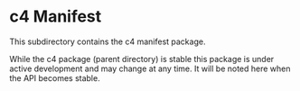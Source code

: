 # c4 Manifest
This subdirectory contains the c4 manifest package.

While the c4 package (parent directory) is stable this package is under
active development and may change at any time.  It will be noted here
when the API becomes stable.

